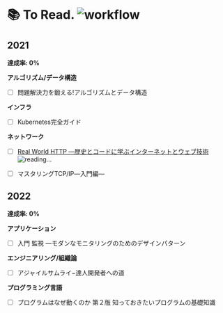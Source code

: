 # 📚 To Read. ![workflow](https://github.com/1keiuu/tech-books/actions/workflows/run-test.yml/badge.svg)

## 2021
**達成率: 0%**

**アルゴリズム/データ構造**

- [ ] 問題解決力を鍛える!アルゴリズムとデータ構造 

**インフラ**

- [ ] Kubernetes完全ガイド 

**ネットワーク**

- [ ] [Real World HTTP ―歴史とコードに学ぶインターネットとウェブ技術](https://github.com/1keiuu/tech-books/tree/main/notes/network/real-world-http) 　<img src='https://user-images.githubusercontent.com/46051957/115986717-907e6700-a5ec-11eb-827f-38c9e3b8c1ff.png' alt='reading...'/> 

- [ ] マスタリングTCP/IP―入門編― 

## 2022
**達成率: 0%**

**アプリケーション**

- [ ] 入門 監視 ―モダンなモニタリングのためのデザインパターン 

**エンジニアリング/組織論**

- [ ] アジャイルサムライ−達人開発者への道 

**プログラミング言語**

- [ ] プログラムはなぜ動くのか 第２版 知っておきたいプログラムの基礎知識 

